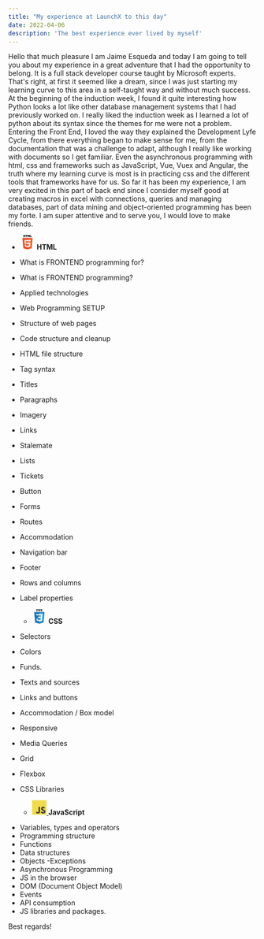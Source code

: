 ```yaml
---
title: "My experience at LaunchX to this day"
date: 2022-04-06
description: 'The best experience ever lived by myself'
---
```


Hello that much pleasure I am Jaime Esqueda and today I am going to tell you about my experience in a great adventure that I had the opportunity to belong. It is a full stack developer course taught by Microsoft experts. That's right, at first it seemed like a dream, since I was just starting my learning curve to this area in a self-taught way and without much success. At the beginning of the induction week, I found it quite interesting how Python looks a lot like other database management systems that I had previously worked on. I really liked the induction week as I learned a lot of python about its syntax since the themes for me were not a problem. Entering the Front End, I loved the way they explained the Development Lyfe Cycle, from there everything began to make sense for me, from the documentation that was a challenge to adapt, although I really like working with documents so I get familiar. Even the asynchronous programming with html, css and frameworks such as JavaScript, Vue, Vuex and Angular, the truth where my learning curve is most is in practicing css and the different tools that frameworks have for us.
So far it has been my experience, I am very excited in this part of back end since I consider myself good at creating macros in excel with connections, queries and managing databases, part of data mining and object-oriented programming has been my forte.
I am super attentive and to serve you, I would love to make friends.


  - <a href="https://www.w3.org/html/" target="_blank" rel="noreferrer"> <img src="https://raw.githubusercontent.com/devicons/devicon/master/icons/html5/html5-original-wordmark.svg" alt="html5" width="30" height="30"/></a> **HTML**
- What is FRONTEND programming for?
- What is FRONTEND programming?
- Applied technologies
- Web Programming SETUP
- Structure of web pages
- Code structure and cleanup
- HTML file structure
- Tag syntax
- Titles
- Paragraphs
- Imagery
- Links
- Stalemate
- Lists
- Tickets
- Button
- Forms
- Routes
- Accommodation
- Navigation bar
- Footer
- Rows and columns
- Label properties



  - <a href="https://www.w3.org/css/" target="_blank" rel="noreferrer"> <img src="https://raw.githubusercontent.com/devicons/devicon/master/icons/css3/css3-original-wordmark.svg" alt="css3" width="30" height="30"/></a> **CSS**
* Selectors
* Colors
* Funds.
* Texts and sources
* Links and buttons
* Accommodation / Box model
* Responsive
* Media Queries
* Grid
* Flexbox
* CSS Libraries 



  - <a href="https://developer.mozilla.org/en-US/docs/Web/JavaScript" target="_blank" rel="noreferrer"> <img src="https://raw.githubusercontent.com/devicons/devicon/master/icons/javascript/javascript-original.svg" alt="javascript" width="30" height="30"/> </a> **JavaScript** 
- Variables, types and operators
- Programming structure
- Functions
- Data structures
- Objects -Exceptions
- Asynchronous Programming
- JS in the browser
- DOM (Document Object Model)
- Events
- API consumption
- JS libraries and packages.




Best regards!
